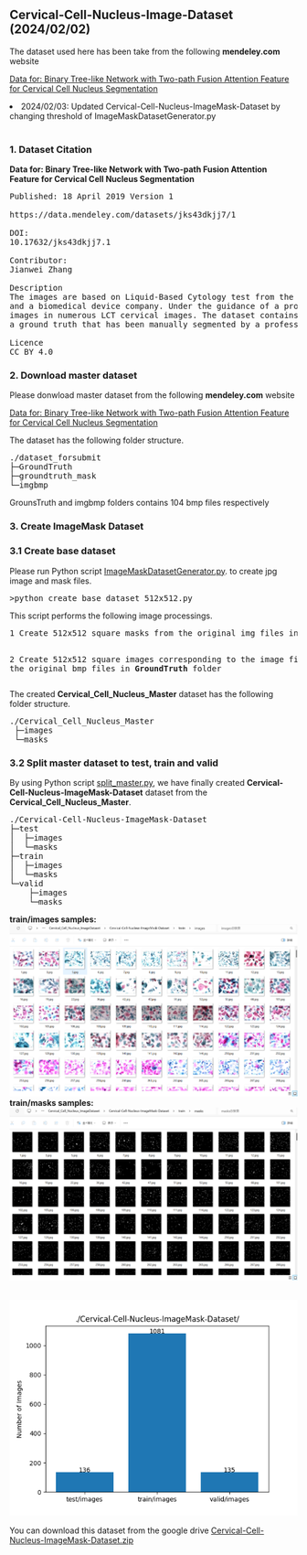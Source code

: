 <h2>Cervical-Cell-Nucleus-Image-Dataset (2024/02/02)</h2>
The dataset used here has been take from the following <b>mendeley.com</b> website

<a href="https://data.mendeley.com/datasets/jks43dkjj7/1">Data for: Binary Tree-like Network with Two-path Fusion Attention Feature for Cervical Cell Nucleus Segmentation
</a>
<br>
<li>2024/02/03: Updated Cervical-Cell-Nucleus-ImageMask-Dataset by changing threshold of ImageMaskDatasetGenerator.py </li>
<br>

<h3>1. Dataset Citation</h3>

<b>Data for: Binary Tree-like Network with Two-path Fusion Attention Feature for Cervical Cell Nucleus Segmentation</b>
<pre>
Published: 18 April 2019 Version 1

https://data.mendeley.com/datasets/jks43dkjj7/1

DOI:
10.17632/jks43dkjj7.1

Contributor:
Jianwei Zhang

Description
The images are based on Liquid-Based Cytology test from the pathology departments of a Chinese hospital 
and a biomedical device company. Under the guidance of a professional pathologist, we choose qualified 
images in numerous LCT cervical images. The dataset contains 104 images with size  and each image has 
a ground truth that has been manually segmented by a professional pathologist.

Licence
CC BY 4.0
</pre>



<h3>
2. Download master dataset
</h3>

Please donwload master dataset from the following <b>mendeley.com</b> website

<a href="https://data.mendeley.com/datasets/jks43dkjj7/1">Data for: Binary Tree-like Network with Two-path Fusion Attention Feature for Cervical Cell Nucleus Segmentation
</a>


The dataset has the following folder structure.<br>
<pre>
./dataset_forsubmit
├─GroundTruth
├─groundtruth_mask
└─imgbmp
</pre>
GrounsTruth and imgbmp folders contains 104 bmp files respectively<br>

<h3>
3. Create ImageMask Dataset
</h3>
<h3>
3.1 Create base dataset
</h3>
Please run Python script <a href="./generator/ImageMaskDatasetGenerator.py">ImageMaskDatasetGenerator.py</a>.
to create jpg image and mask files.<br>
<pre>
>python create_base_dataset_512x512.py
</pre>
This script performs the following image processings.<br>
<pre>
1 Create 512x512 square masks from the original img files in <b>imgbmp</b> folder. 

2 Create 512x512 square images corresponding to the image files from the original bmp files 
in <b>GroundTruth</b> folder
</pre>
The created <b>Cervical_Cell_Nucleus_Master</b> dataset has the following folder structure.<br>

<pre>
./Cervical_Cell_Nucleus_Master
 ├─images
 └─masks
</pre>



<h3>
3.2 Split master dataset to test, train and valid 
</h3>
By using Python script <a href="./generator/split_master.py">split_master.py</a>,
 we have finally created <b>Cervical-Cell-Nucleus-ImageMask-Dataset</b> dataset from the <b>Cervical_Cell_Nucleus_Master</b>.<br>
<pre>
./Cervical-Cell-Nucleus-ImageMask-Dataset
├─test
│  ├─images
│  └─masks
├─train
│  ├─images
│  └─masks
└─valid
    ├─images
    └─masks
</pre>

<b>train/images samples:</b><br>
<img src="./asset/sample_train_images.png" width="1024" height="auto">
<br>
<b>train/masks samples:</b><br>
<img src="./asset/sample_train_masks.png"  width="1024" height="auto">
<br>
<br>

<img src="_Cervical-Cell-Nucleus-ImageMask-Dataset_.png"><br>

You can download this dataset from the google drive 
<a href="https://drive.google.com/file/d/1hyxctv-trt36A72YXHGklo5GEUZOf0jR/view?usp=sharing">
Cervical-Cell-Nucleus-ImageMask-Dataset.zip</a>

